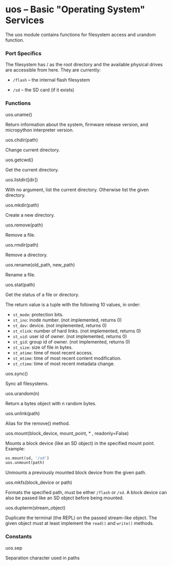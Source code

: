 # uos – Basic "Operating System" Services
The uos module contains functions for filesystem access and urandom function.

### Port Specifics
The filesystem has / as the root directory and the available physical drives are accessible from here. They are currently:

- ``/flash`` – the internal flash filesystem

- ``/sd`` – the SD card (if it exists)

### Functions

<function>uos.uname()</function>

Return information about the system, firmware release version, and micropython interpreter version.

<function>uos.chdir(path)</function>

Change current directory.

<function>uos.getcwd()</function>

Get the current directory.

<function>uos.listdir([dir])</function>

With no argument, list the current directory. Otherwise list the given directory.

<function>uos.mkdir(path)</function>

Create a new directory.

<function>uos.remove(path)</function>

Remove a file.

<function>uos.rmdir(path)</function>

Remove a directory.

<function>uos.rename(old_path, new_path)</function>

Rename a file.

<function>uos.stat(path)</function>

Get the status of a file or directory.

The return value is a tuple with the following 10 values, in order:

- ``st_mode``: protection bits.
- ``st_ino``: inode number. (not implemented, returns 0)
- ``st_dev``: device. (not implemented, returns 0)
- ``st_nlink``: number of hard links. (not implemented, returns 0)
- ``st_uid``: user id of owner. (not implemented, returns 0)
- ``st_gid``: group id of owner. (not implemented, returns 0)
- ``st_size``: size of file in bytes.
- ``st_atime``: time of most recent access.
- ``st_mtime``: time of most recent content modification.
- ``st_ctime``: time of most recent metadata change.

<function>uos.sync()</function>

Sync all filesystems.

<function>uos.urandom(n)</function>

Return a bytes object with n random bytes.

<function>uos.unlink(path)</function>

Alias for the remove() method.

<function>uos.mount(block_device, mount_point, * , readonly=False)</function>

Mounts a block device (like an SD object) in the specified mount point. Example:

```python
os.mount(sd, '/sd')
uos.unmount(path)
```

Unmounts a previously mounted block device from the given path.

<function>uos.mkfs(block_device or path)</function>

Formats the specified path, must be either ``/flash`` or ``/sd``. A block device can also be passed like an SD object before being mounted.

<function>uos.dupterm(stream_object)</function>

Duplicate the terminal (the REPL) on the passed stream-like object. The given object must at least implement the ``read()`` and ``write()`` methods.

### Constants
<constant>uos.sep</constant>

Separation character used in paths
